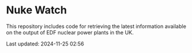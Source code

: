 # Nuke Watch

This repository includes code for retrieving the latest information available on the output of EDF nuclear power plants in the UK.

Last updated: 2024-11-25 02:56